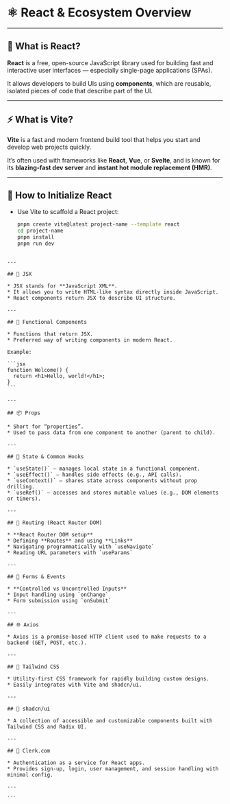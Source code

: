 # ⚛️ React & Ecosystem Overview

---

## 📌 What is React?

**React** is a free, open-source JavaScript library used for building fast and interactive user interfaces — especially single-page applications (SPAs).

It allows developers to build UIs using **components**, which are reusable, isolated pieces of code that describe part of the UI.

---

## ⚡ What is Vite?

**Vite** is a fast and modern frontend build tool that helps you start and develop web projects quickly.

It’s often used with frameworks like **React**, **Vue**, or **Svelte**, and is known for its **blazing-fast dev server** and **instant hot module replacement (HMR)**.

---

## 🚀 How to Initialize React

- Use Vite to scaffold a React project:
  
  ```bash
  pnpm create vite@latest project-name --template react
  cd project-name
  pnpm install
  pnpm run dev
````

---

## 🧠 JSX

* JSX stands for **JavaScript XML**.
* It allows you to write HTML-like syntax directly inside JavaScript.
* React components return JSX to describe UI structure.

---

## 🧩 Functional Components

* Functions that return JSX.
* Preferred way of writing components in modern React.

Example:

```jsx
function Welcome() {
  return <h1>Hello, world!</h1>;
}
```

---

## 📦 Props

* Short for “properties”.
* Used to pass data from one component to another (parent to child).

---

## 🔁 State & Common Hooks

* `useState()` – manages local state in a functional component.
* `useEffect()` – handles side effects (e.g., API calls).
* `useContext()` – shares state across components without prop drilling.
* `useRef()` – accesses and stores mutable values (e.g., DOM elements or timers).

---

## 🧭 Routing (React Router DOM)

* **React Router DOM setup**
* Defining **Routes** and using **Links**
* Navigating programmatically with `useNavigate`
* Reading URL parameters with `useParams`

---

## 📝 Forms & Events

* **Controlled vs Uncontrolled Inputs**
* Input handling using `onChange`
* Form submission using `onSubmit`

---

## 🌐 Axios

* Axios is a promise-based HTTP client used to make requests to a backend (GET, POST, etc.).

---

## 🎨 Tailwind CSS

* Utility-first CSS framework for rapidly building custom designs.
* Easily integrates with Vite and shadcn/ui.

---

## 🧱 shadcn/ui

* A collection of accessible and customizable components built with Tailwind CSS and Radix UI.

---

## 🔐 Clerk.com

* Authentication as a service for React apps.
* Provides sign-up, login, user management, and session handling with minimal config.

---

```

